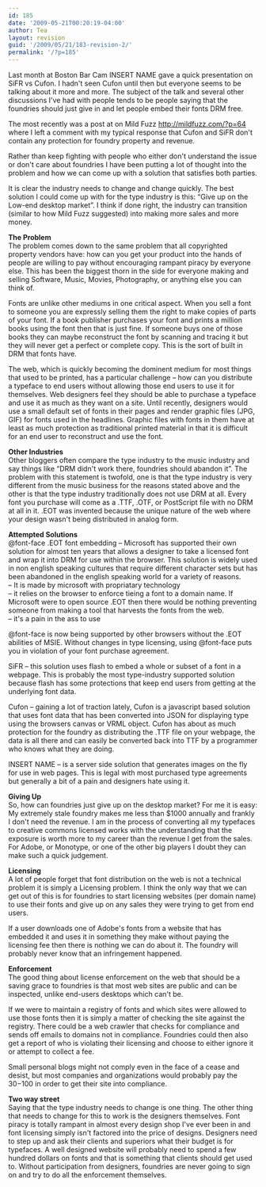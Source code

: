 ```yaml
---
id: 185
date: '2009-05-21T00:20:19-04:00'
author: Tea
layout: revision
guid: '/2009/05/21/183-revision-2/'
permalink: '/?p=185'
---
```


Last month at Boston Bar Cam INSERT NAME gave a quick presentation on SiFR vs Cufon. I hadn't seen Cufon until then but everyone seems to be talking about it more and more. The subject of the talk and several other discussions I've had with people tends to be people saying that the foundries should just give in and let people embed their fonts DRM free.

The most recently was a post at on Mild Fuzz http://mildfuzz.com/?p=64 where I left a comment with my typical response that Cufon and SiFR don't contain any protection for foundry property and revenue.

Rather than keep fighting with people who either don't understand the issue or don't care about foundries I have been putting a lot of thought into the problem and how we can come up with a solution that satisfies both parties.

It is clear the industry needs to change and change quickly. The best solution I could come up with for the type industry is this: “Give up on the Low-end desktop market”. I think if done right, the industry can transition (similar to how Mild Fuzz suggested) into making more sales and more money.

**The Problem**  
The problem comes down to the same problem that all copyrighted property vendors have: how can you get your product into the hands of people are willing to pay without encouraging rampant piracy by everyone else. This has been the biggest thorn in the side for everyone making and selling Software, Music, Movies, Photography, or anything else you can think of.

Fonts are unlike other mediums in one critical aspect. When you sell a font to someone you are expressly selling them the right to make copies of parts of your font. If a book publisher purchases your font and prints a million books using the font then that is just fine. If someone buys one of those books they can maybe reconstruct the font by scanning and tracing it but they will never get a perfect or complete copy. This is the sort of built in DRM that fonts have.

The web, which is quickly becoming the dominent medium for most things that used to be printed, has a particular challenge – how can you distribute a typeface to end users without allowing those end users to use it for themselves. Web designers feel they should be able to purchase a typeface and use it as much as they want on a site. Until recently, designers would use a small default set of fonts in their pages and render graphic files (JPG, GIF) for fonts used in the headlines. Graphic files with fonts in them have at least as much protection as traditional printed material in that it is difficult for an end user to reconstruct and use the font.

**Other Industries**  
Other bloggers often compare the type industry to the music industry and say things like “DRM didn't work there, foundries should abandon it”. The problem with this statement is twofold, one is that the type industry is very different from the music business for the reasons stated above and the other is that the type industry traditionally does not use DRM at all. Every font you purchase will come as a .TTF, .OTF, or PostScript file with no DRM at all in it. .EOT was invented because the unique nature of the web where your design wasn't being distributed in analog form.

**Attempted Solutions**  
@font-face .EOT font embedding – Microsoft has supported their own solution for almost ten years that allows a designer to take a licensed font and wrap it into DRM for use within the browser. This solution is widely used in non english speaking cultures that require different character sets but has been abandoned in the english speaking world for a variety of reasons.  
 – It is made by microsoft with propriatary technology  
 – it relies on the browser to enforce tieing a font to a domain name. If Microsoft were to open source .EOT then there would be nothing preventing someone from making a tool that harvests the fonts from the web.  
 – it's a pain in the ass to use

@font-face is now being supported by other browsers without the .EOT abilities of MSIE. Without changes in type licensing, using @font-face puts you in violation of your font purchase agreement.

SiFR – this solution uses flash to embed a whole or subset of a font in a webpage. This is probably the most type-industry supported solution because flash has some protections that keep end users from getting at the underlying font data.

Cufon – gaining a lot of traction lately, Cufon is a javascript based solution that uses font data that has been converted into JSON for displaying type using the browsers canvas or VRML object. Cufon has about as much protection for the foundry as distributing the .TTF file on your webpage, the data is all there and can easily be converted back into TTF by a programmer who knows what they are doing.

INSERT NAME – is a server side solution that generates images on the fly for use in web pages. This is legal with most purchased type agreements but generally a bit of a pain and designers hate using it.

**Giving Up**  
So, how can foundries just give up on the desktop market? For me it is easy: My extremely stale foundry makes me less than $1000 annually and frankly I don't need the revenue. I am in the process of converting all my typefaces to creative commons licensed works with the understanding that the exposure is worth more to my career than the revenue I get from the sales. For Adobe, or Monotype, or one of the other big players I doubt they can make such a quick judgement.

**Licensing**  
A lot of people forget that font distribution on the web is not a technical problem it is simply a Licensing problem. I think the only way that we can get out of this is for foundries to start licensing websites (per domain name) to use their fonts and give up on any sales they were trying to get from end users.

If a user downloads one of Adobe's fonts from a website that has embedded it and uses it in something they make without paying the licensing fee then there is nothing we can do about it. The foundry will probably never know that an infringement happened.

**Enforcement**  
The good thing about license enforcement on the web that should be a saving grace to foundries is that most web sites are public and can be inspected, unlike end-users desktops which can't be.

If we were to maintain a registry of fonts and which sites were allowed to use those fonts then it is simply a matter of checking the site against the registry. There could be a web crawler that checks for compliance and sends off emails to domains not in compliance. Foundries could then also get a report of who is violating their licensing and choose to either ignore it or attempt to collect a fee.

Small personal blogs might not comply even in the face of a cease and desist, but most companies and organizations would probably pay the $30-$100 in order to get their site into compliance.

**Two way street**  
Saying that the type industry needs to change is one thing. The other thing that needs to change for this to work is the designers themselves. Font piracy is totally rampant in almost every design shop I've ever been in and font licensing simply isn't factored into the price of designs. Designers need to step up and ask their clients and superiors what their budget is for typefaces. A well designed website will probably need to spend a few hundred dollars on fonts and that is something that clients should get used to. Without participation from designers, foundries are never going to sign on and try to do all the enforcement themselves.